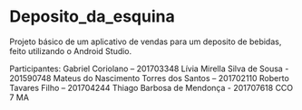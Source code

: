 # Deposito_da_esquina
Projeto básico de um aplicativo de vendas para um deposito de bebidas, feito utilizando o Android Studio.

Participantes:
Gabriel Coriolano – 201703348
Lívia Mirella Silva de Sousa - 201590748
Mateus do Nascimento Torres dos Santos – 201702110
Roberto Tavares Filho – 201704244
Thiago Barbosa de Mendonça - 201707618
CCO 7 MA 

